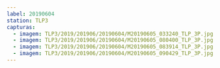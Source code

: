 ```yaml
---
label: 20190604
station: TLP3
capturas:
  - imagem: TLP3/2019/201906/20190604/M20190605_033240_TLP_3P.jpg
  - imagem: TLP3/2019/201906/20190604/M20190605_080400_TLP_3P.jpg
  - imagem: TLP3/2019/201906/20190604/M20190605_083914_TLP_3P.jpg
  - imagem: TLP3/2019/201906/20190604/M20190605_090429_TLP_3P.jpg
---
```

